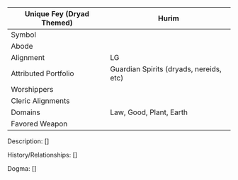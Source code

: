 | Unique Fey (Dryad Themed) | Hurim |
| --- | --- |
| Symbol |
| Abode |
| Alignment | LG | 
| Attributed Portfolio | Guardian Spirits (dryads, nereids, etc) | 
| Worshippers | 
| Cleric Alignments |
| Domains | Law, Good, Plant, Earth |  
| Favored Weapon |

Description: 
    []

History/Relationships:
    []
    
Dogma: 
    []